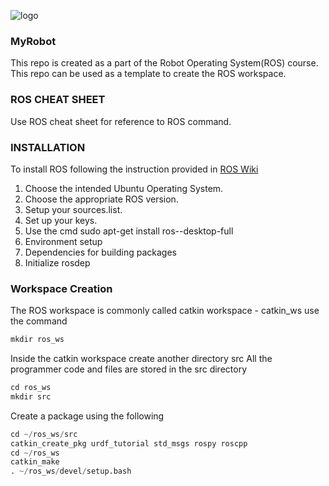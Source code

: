   ![logo](https://github.com/vickyskarthik/ROS-template/blob/master/images/ros%20logo.png)
  
### MyRobot   
This repo is created as a part of the Robot Operating System(ROS) course.
This repo can be used as a template to create the ROS workspace.

### ROS CHEAT SHEET
Use ROS cheat sheet for reference to ROS command.

### INSTALLATION
To install ROS following the instruction provided in [ROS Wiki](http://wiki.ros.org/ROS/Installation)
1. Choose the intended Ubuntu Operating System.
2. Choose the appropriate ROS version.
3. Setup your sources.list.
4. Set up your keys.
5. Use the cmd sudo apt-get install ros-<ROS Version>-desktop-full
6. Environment setup
7. Dependencies for building packages
8. Initialize rosdep
  
### Workspace Creation
The ROS workspace is commonly called catkin workspace - catkin_ws
use the command


```python
mkdir ros_ws
```

Inside the catkin workspace create another directory src
All the programmer code and files are stored in the src directory

```python
cd ros_ws
mkdir src
```
Create a package using the following
  ```python
cd ~/ros_ws/src
catkin_create_pkg urdf_tutorial std_msgs rospy roscpp 
cd ~/ros_ws
catkin_make
. ~/ros_ws/devel/setup.bash  
```

